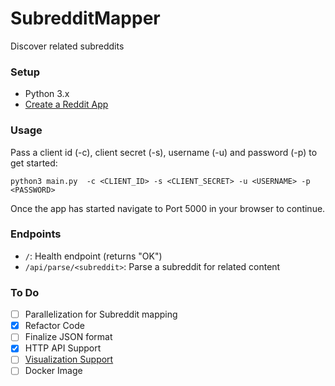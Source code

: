 # SubredditMapper
Discover related subreddits

### Setup

- Python 3.x
- [Create a Reddit App](https://towardsdatascience.com/how-to-use-the-reddit-api-in-python-5e05ddfd1e5c)

### Usage

Pass a client id (-c), client secret (-s), username (-u) and password (-p) to get started:

```
python3 main.py  -c <CLIENT_ID> -s <CLIENT_SECRET> -u <USERNAME> -p <PASSWORD>
```

Once the app has started navigate to Port 5000 in your browser to continue.

### Endpoints

- `/`: Health endpoint (returns "OK")
- `/api/parse/<subreddit>`: Parse a subreddit for related content 

### To Do

- [ ] Parallelization for Subreddit mapping
- [x] Refactor Code
- [ ] Finalize JSON format
- [x] HTTP API Support
- [ ] [Visualization Support](https://fperucic.github.io/treant-js/examples/collapsable/)
- [ ] Docker Image